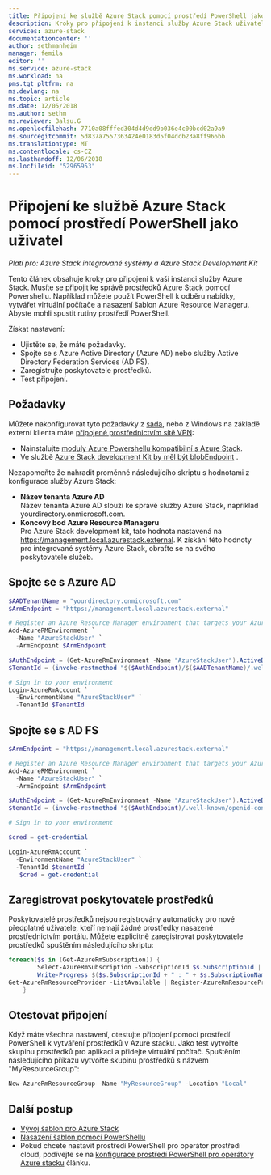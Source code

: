 ```yaml
---
title: Připojení ke službě Azure Stack pomocí prostředí PowerShell jako uživatel | Dokumentace Microsoftu
description: Kroky pro připojení k instanci služby Azure Stack uživatele.
services: azure-stack
documentationcenter: ''
author: sethmanheim
manager: femila
editor: ''
ms.service: azure-stack
ms.workload: na
pms.tgt_pltfrm: na
ms.devlang: na
ms.topic: article
ms.date: 12/05/2018
ms.author: sethm
ms.reviewer: Balsu.G
ms.openlocfilehash: 7710a08fffed304d4d9dd9b036e4c00bcd02a9a9
ms.sourcegitcommit: 5d837a7557363424e0183d5f04dcb23a8ff966bb
ms.translationtype: MT
ms.contentlocale: cs-CZ
ms.lasthandoff: 12/06/2018
ms.locfileid: "52965953"
---
```

# <a name="connect-to-azure-stack-with-powershell-as-a-user"></a>Připojení ke službě Azure Stack pomocí prostředí PowerShell jako uživatel

*Platí pro: Azure Stack integrované systémy a Azure Stack Development Kit*

Tento článek obsahuje kroky pro připojení k vaší instanci služby Azure Stack. Musíte se připojit ke správě prostředků Azure Stack pomocí Powershellu. Například můžete použít PowerShell k odběru nabídky, vytvářet virtuální počítače a nasazení šablon Azure Resource Manageru. Abyste mohli spustit rutiny prostředí PowerShell.

Získat nastavení:
  - Ujistěte se, že máte požadavky.
  - Spojte se s Azure Active Directory (Azure AD) nebo služby Active Directory Federation Services (AD FS). 
  - Zaregistrujte poskytovatele prostředků.
  - Test připojení.

## <a name="prerequisites"></a>Požadavky

Můžete nakonfigurovat tyto požadavky z [sada](azure-stack-connect-azure-stack.md#connect-to-azure-stack-with-remote-desktop), nebo z Windows na základě externí klienta máte [připojené prostřednictvím sítě VPN](azure-stack-connect-azure-stack.md#connect-to-azure-stack-with-vpn):

* Nainstalujte [moduly Azure Powershellu kompatibilní s Azure Stack](azure-stack-powershell-install.md).
* Ve službě [Azure Stack development Kit by měl být blobEndpoint](azure-stack-powershell-download.md) .

Nezapomeňte že nahradit proměnné následujícího skriptu s hodnotami z konfigurace služby Azure Stack:

- **Název tenanta Azure AD**  
  Název tenanta Azure AD slouží ke správě služby Azure Stack, například yourdirectory.onmicrosoft.com.
- **Koncový bod Azure Resource Manageru**  
  Pro Azure Stack development kit, tato hodnota nastavená na https://management.local.azurestack.external. K získání této hodnoty pro integrované systémy Azure Stack, obraťte se na svého poskytovatele služeb.

## <a name="connect-with-azure-ad"></a>Spojte se s Azure AD

  ```PowerShell
  $AADTenantName = "yourdirectory.onmicrosoft.com"
  $ArmEndpoint = "https://management.local.azurestack.external"

  # Register an Azure Resource Manager environment that targets your Azure Stack instance
  Add-AzureRMEnvironment `
    -Name "AzureStackUser" `
    -ArmEndpoint $ArmEndpoint

  $AuthEndpoint = (Get-AzureRmEnvironment -Name "AzureStackUser").ActiveDirectoryAuthority.TrimEnd('/')
  $TenantId = (invoke-restmethod "$($AuthEndpoint)/$($AADTenantName)/.well-known/openid-configuration").issuer.TrimEnd('/').Split('/')[-1]

  # Sign in to your environment
  Login-AzureRmAccount `
    -EnvironmentName "AzureStackUser" `
    -TenantId $TenantId
   ```

## <a name="connect-with-ad-fs"></a>Spojte se s AD FS

  ```PowerShell  
  $ArmEndpoint = "https://management.local.azurestack.external"

  # Register an Azure Resource Manager environment that targets your Azure Stack instance
  Add-AzureRMEnvironment `
    -Name "AzureStackUser" `
    -ArmEndpoint $ArmEndpoint

  $AuthEndpoint = (Get-AzureRmEnvironment -Name "AzureStackUser").ActiveDirectoryAuthority.TrimEnd('/')
  $tenantId = (invoke-restmethod "$($AuthEndpoint)/.well-known/openid-configuration").issuer.TrimEnd('/').Split('/')[-1]

  # Sign in to your environment

  $cred = get-credential

  Login-AzureRmAccount `
    -EnvironmentName "AzureStackUser" `
    -TenantId $tenantId `
     $cred = get-credential
  ```

## <a name="register-resource-providers"></a>Zaregistrovat poskytovatele prostředků

Poskytovatelé prostředků nejsou registrovány automaticky pro nové předplatné uživatele, kteří nemají žádné prostředky nasazené prostřednictvím portálu. Můžete explicitně zaregistrovat poskytovatele prostředků spuštěním následujícího skriptu:

```PowerShell  
foreach($s in (Get-AzureRmSubscription)) {
        Select-AzureRmSubscription -SubscriptionId $s.SubscriptionId | Out-Null
        Write-Progress $($s.SubscriptionId + " : " + $s.SubscriptionName)
Get-AzureRmResourceProvider -ListAvailable | Register-AzureRmResourceProvider -Force
    }
```

## <a name="test-the-connectivity"></a>Otestovat připojení

Když máte všechna nastavení, otestujte připojení pomocí prostředí PowerShell k vytváření prostředků v Azure stacku. Jako test vytvořte skupinu prostředků pro aplikaci a přidejte virtuální počítač. Spuštěním následujícího příkazu vytvořte skupinu prostředků s názvem "MyResourceGroup":

```PowerShell  
New-AzureRmResourceGroup -Name "MyResourceGroup" -Location "Local"
```

## <a name="next-steps"></a>Další postup

- [Vývoj šablon pro Azure Stack](azure-stack-develop-templates.md)
- [Nasazení šablon pomocí PowerShellu](azure-stack-deploy-template-powershell.md)
- Pokud chcete nastavit prostředí PowerShell pro operátor prostředí cloud, podívejte se na [konfigurace prostředí PowerShell pro operátory Azure stacku](../azure-stack-powershell-configure-admin.md) článku.